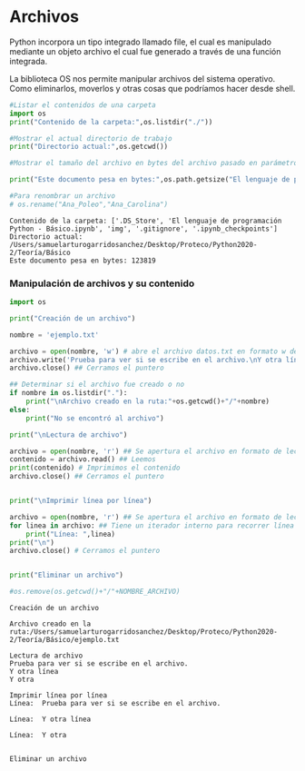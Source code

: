 # Archivos 

Python incorpora un tipo integrado llamado file, el cual es manipulado mediante un objeto archivo el cual fue generado a través de una función integrada.

La biblioteca OS nos permite manipular archivos del sistema operativo. Como eliminarlos, moverlos y otras cosas que podríamos hacer desde shell.


```python
#Listar el contenidos de una carpeta
import os
print("Contenido de la carpeta:",os.listdir("./"))

#Mostrar el actual directorio de trabajo
print("Directorio actual:",os.getcwd())

#Mostrar el tamaño del archivo en bytes del archivo pasado en parámetro

print("Este documento pesa en bytes:",os.path.getsize("El lenguaje de programación Python - Básico.ipynb"))

#Para renombrar un archivo
# os.rename("Ana_Poleo","Ana_Carolina")

```

    Contenido de la carpeta: ['.DS_Store', 'El lenguaje de programación Python - Básico.ipynb', 'img', '.gitignore', '.ipynb_checkpoints']
    Directorio actual: /Users/samuelarturogarridosanchez/Desktop/Proteco/Python2020-2/Teoría/Básico
    Este documento pesa en bytes: 123819


### Manipulación de archivos y su contenido


```python
import os

print("Creación de un archivo")

nombre = 'ejemplo.txt'

archivo = open(nombre, 'w') # abre el archivo datos.txt en formato w de escritura
archivo.write('Prueba para ver si se escribe en el archivo.\nY otra línea\nY otra') ## String que se escribe
archivo.close() ## Cerramos el puntero

## Determinar si el archivo fue creado o no
if nombre in os.listdir("."):
    print("\nArchivo creado en la ruta:"+os.getcwd()+"/"+nombre)
else:
    print("No se encontró al archivo")

print("\nLectura de archivo")

archivo = open(nombre, 'r') ## Se apertura el archivo en formato de lectura
contenido = archivo.read() ## Leemos
print(contenido) # Imprimimos el contenido
archivo.close() ## Cerramos el puntero


print("\nImprimir línea por línea")

archivo = open(nombre, 'r') ## Se apertura el archivo en formato de lectura
for linea in archivo: ## Tiene un iterador interno para recorrer línea por línea
    print("Línea: ",linea)
print("\n")
archivo.close() # Cerramos el puntero


print("Eliminar un archivo")

#os.remove(os.getcwd()+"/"+NOMBRE_ARCHIVO)
```

    Creación de un archivo
    
    Archivo creado en la ruta:/Users/samuelarturogarridosanchez/Desktop/Proteco/Python2020-2/Teoría/Básico/ejemplo.txt
    
    Lectura de archivo
    Prueba para ver si se escribe en el archivo.
    Y otra línea
    Y otra
    
    Imprimir línea por línea
    Línea:  Prueba para ver si se escribe en el archivo.
    
    Línea:  Y otra línea
    
    Línea:  Y otra
    
    
    Eliminar un archivo
